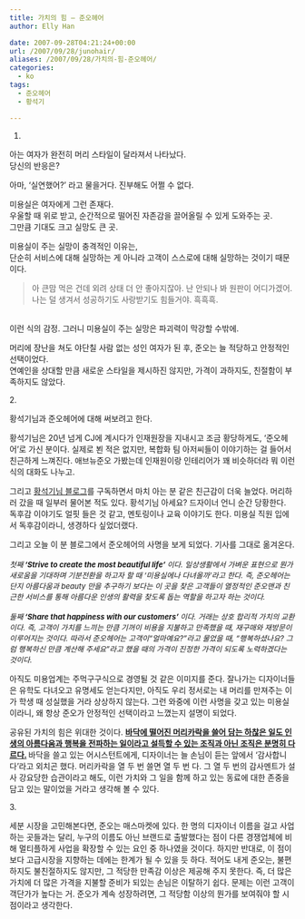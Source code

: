 ```yaml
---
title: 가치의 힘 – 준오헤어
author: Elly Han

date: 2007-09-28T04:21:24+00:00
url: /2007/09/28/junohair/
aliases: /2007/09/28/가치의-힘-준오헤어/
categories:
  - ko
tags:
  - 준오헤어
  - 황석기

---
```

1. 

아는 여자가 완전히 머리 스타일이 달라져서 나타났다.  
당신의 반응은?

아마, &#8216;실연했어?&#8217; 라고 물을거다. 진부해도 어쩔 수 없다.

미용실은 여자에게 그런 존재다.  
우울할 때 위로 받고, 순간적으로 떨어진 자존감을 끌어올릴 수 있게 도와주는 곳.  
그만큼 기대도 크고 실망도 큰 곳. 

미용실이 주는 실망이 충격적인 이유는,  
단순히 서비스에 대해 실망하는 게 아니라 고객이 스스로에 대해 실망하는 것이기 때문이다.

<span></p> 

<blockquote>
  <div>
    <font>아 큰맘 먹은 건데 외려 상태 더 안 좋아지잖아. 난 안되나 봐 원판이 어디가겠어. <br />나는 덜 생겨서 성공하기도 사랑받기도 힘들거야. 흑흑흑.</font>
  </div>
</blockquote>

<p>
  </span><br />이런 식의 감정. 그러니 미용실이 주는 실망은 파괴력이 막강할 수밖에.
</p>

<p>
  머리에 장난을 쳐도 야단칠 사람 없는 성인 여자가 된 후, 준오는 늘 적당하고 안정적인 선택이었다. <br />연예인을 상대할 만큼 새로운 스타일을 제시하진 않지만, 가격이 과하지도, 친절함이 부족하지도 않았다.
</p>

<p>
  2.
</p>

<p>
  황석기님과 준오헤어에 대해 써보려고 한다.
</p>

<p>
  황석기님은 20년 넘게 CJ에 계시다가 인재원장을 지내시고 조금 황당하게도, &#8216;준오헤어&#8217;로 가신 분이다. 실제로 뵌 적은 없지만, 복합화 팀 아저씨들이 이야기하는 걸 들어서 친근하게 느껴진다. 애브뉴준오 가봤는데 인재원이랑 인테리어가 꽤 비슷하더라 뭐 이런 식의 대화도 나누고.
</p>

<p>
  그리고 <a href="http://blog.naver.com/sockki/" target="_blank" rel="noopener noreferrer">황석기님 블로그</a>를 구독하면서 마치 아는 분 같은 친근감이 더욱 늘었다. 머리하러 갔을 때 일부러 물어본 적도 있다. 황석기님 아세요? 드자이너 언니 순간 당황한다. 독후감 이야기도 얼핏 들은 것 같고, 멘토링이나 교육 이야기도 한다. 미용실 직원 입에서 독후감이라니, 생경하다 싶었더랬다.
</p>

<p>
  그리고 오늘 이 분 블로그에서 준오헤어의 사명을 보게 되었다. 기사를 그대로 옮겨온다.<br /><font size="2"><br /><span style="font-style:italic;">첫째</span><span style="font-weight:bold;font-style:italic;"> ‘Strive to create the most beautiful life&#8217; </span><span style="font-style:italic;">이다. 일상생활에서 가벼운 표현으로 뭔가 새로움을 기대하며 기분전환을 하고자 할 때 ‘미용실에나 다녀올까’라고 한다. 즉, 준오헤어는 단지 아름다움과 beauty 만을 추구하기 보다는 이 곳을 찾은 고객들이 열정적인 준오맨과 친근한 서비스를 통해 아름다운 인생의 활력을 찾도록 돕는 역할을 하고자 하는 것이다. </span><br style="font-style:italic;" /><br style="font-style:italic;" /><span style="font-style:italic;">둘째</span><span style="font-weight:bold;font-style:italic;"> ‘Share that happiness with our customers&#8217; </span><span style="font-style:italic;">이다. 거래는 상호 합리적 가치의 교환이다. 즉, 고객이 가치를 느끼는 만큼 기꺼이 비용을 지불하고 만족했을 때, 재구매와 재방문이 이루어지는 것이다. 따라서 준오헤어는 고객이“얼마예요?”라고 물었을 때, “행복하셨나요? 그럼 행복하신 만큼 계산해 주세요”라고 했을 때의 가격이 진정한 가격이 되도록 노력하겠다는 것이다.</span></font>
</p>

<p>
  아직도 미용업계는 주먹구구식으로 경영될 것 같은 이미지를 준다. 잘나가는 디자이너들은 유학도 다녀오고 유명세도 얻는다지만, 아직도 우리 정서로는 내 머리를 만져주는 이가 학생 때 성실했을 거라 상상하지 않는다. 그런 와중에 이런 사명을 갖고 있는 미용실이라니, 왜 항상 준오가 안정적인 선택이라고 느꼈는지 설명이 되었다.
</p>

<p>
  공유된 가치의 힘은 위대한 것이다. <span style="font-weight:bold;"><span style="text-decoration:underline;">바닥에 떨어진 머리카락을 쓸어 담는 하찮은 일도 인생의 아름다움과 행복을 전파하는 일이라고 설득할 수 있는 조직과 아닌 조직은 분명히 다르다.</span> </span>바닥을 쓸고 있는 어시스턴트에게, 디자이너는 늘 손님이 듣는 앞에서 &#8216;감사합니다&#8217;라고 외치곤 했다. 머리카락을 열 두 번 쓸면 열 두 번 다. 그 열 두 번의 감사멘트가 설사 강요당한 습관이라고 해도, 이런 가치와 그 일을 함께 하고 있는 동료에 대한 존중을 담고 있는 말이었을 거라고 생각해 볼 수 있다.
</p>

<p>
  3.
</p>

<p>
  세분 시장을 고민해본다면, 준오는 매스마켓에 있다. 한 명의 디자이너 이름을 걸고 사업하는 곳들과는 달리, 누구의 이름도 아닌 브랜드로 출발했다는 점이 다른 경쟁업체에 비해 멀티플하게 사업을 확장할 수 있는 요인 중 하나였을 것이다. 하지만 반대로, 이 점이 보다 고급시장을 지향하는 데에는 한계가 될 수 있을 듯 하다. 적어도 내게 준오는, 불편하지도 불친절하지도 않지만, 그 적당한 만족감 이상은 제공해 주지 못한다. 즉, 더 많은 가치에 더 많은 가격을 지불할 준비가 되있는 손님은 이탈하기 쉽다. 문제는 이런 고객이 객단가가 높다는 거. 준오가 계속 성장하려면, 그 적당함 이상의 뭔가를 보여줘야 할 시점이라고 생각한다.
</p>